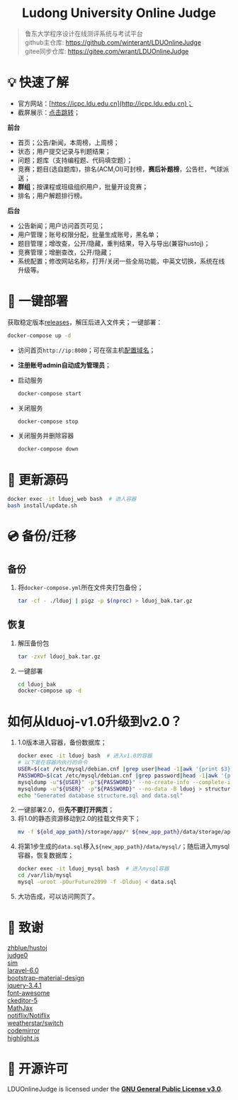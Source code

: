 <h1 align="center">Ludong University Online Judge</h1>

> 鲁东大学程序设计在线测评系统与考试平台  
github主仓库: <https://github.com/winterant/LDUOnlineJudge>  
gitee同步仓库: <https://gitee.com/wrant/LDUOnlineJudge>  

# 💡 快速了解

+ 官方网站：[https://icpc.ldu.edu.cn](http://icpc.ldu.edu.cn)；
+ 截屏展示：[点击跳转](https://blog.csdn.net/winter2121/article/details/105294224)；

**前台**

+ 首页；公告/新闻，本周榜，上周榜；
+ 状态；用户提交记录与判题结果；
+ 问题；题库（支持编程题、代码填空题）；
+ 竞赛；题目(选自题库)，排名(ACM,OI)可封榜，**赛后补题榜**，公告栏，气球派送；
+ **群组**；按课程或班级组织用户，批量开设竞赛；
+ 排名；用户解题排行榜。

**后台**

+ 公告新闻；用户访问首页可见；
+ 用户管理；账号权限分配，批量生成账号，黑名单；
+ 题目管理；增改查，公开/隐藏，重判结果，导入与导出(兼容hustoj)；
+ 竞赛管理；增删查改，公开/隐藏；
+ 系统配置；修改网站名称，打开/关闭一些全局功能，中英文切换，系统在线升级等。

# 🔨 一键部署
获取稳定版本[releases](https://github.com/winterant/LDUOnlineJudge/releases)，解压后进入文件夹；一键部署：

```bash
docker-compose up -d
```

- 访问首页`http://ip:8080`；可在宿主机[配置域名](https://blog.csdn.net/winter2121/article/details/107783085)；
- **注册账号admin自动成为管理员**；

- 启动服务
    ```bash
    docker-compose start
    ```
- 关闭服务
    ```bash
    docker-compose stop
    ```
- 关闭服务并删除容器
    ```bash
    docker-compose down
    ```

# 🚗 更新源码

```bash
docker exec -it lduoj_web bash  # 进入容器
bash install/update.sh
```

# 💿 备份/迁移

## 备份
1. 将`docker-compose.yml`所在文件夹打包备份；
    ```bash
    tar -cf - ./lduoj | pigz -p $(nproc) > lduoj_bak.tar.gz
    ```

## 恢复
1. 解压备份包
    ```bash
    tar -zxvf lduoj_bak.tar.gz
    ```
2. 一键部署
    ```bash
    cd lduoj_bak
    docker-compose up -d
    ```

# 如何从lduoj-v1.0升级到v2.0？

1. 1.0版本进入容器，备份数据库；
    ```bash
    docker exec -it lduoj bash  # 进入v1.0的容器
    # 以下是在容器内执行的命令
    USER=$(cat /etc/mysql/debian.cnf |grep user|head -1|awk '{print $3}')
    PASSWORD=$(cat /etc/mysql/debian.cnf |grep password|head -1|awk '{print $3}')
    mysqldump -u"${USER}" -p"${PASSWORD}" --no-create-info --complete-insert -B lduoj > data.sql
    mysqldump -u"${USER}" -p"${PASSWORD}" --no-data -B lduoj > structure.sql
    echo "Generated database structure.sql and data.sql"
    ```
2. 一键部署2.0，但**先不要打开网页**；
3. 将1.0的静态资源移动到2.0的挂载文件夹下；
    ```bash
    mv -f ${old_app_path}/storage/app/* ${new_app_path}/data/storage/app/
    ```
4. 将第1步生成的`data.sql`移入`${new_app_path}/data/mysql/`；随后进入mysql容器，恢复数据库；
    ```bash
    docker exec -it lduoj_mysql bash  # 进入mysql容器
    cd /var/lib/mysql
    mysql -uroot -pOurFuture2099 -f -Dlduoj < data.sql
    ```
5. 大功告成，可以访问网页了。


# 💝 致谢

[zhblue/hustoj](https://github.com/zhblue/hustoj)  
[judge0](https://judge0.com/)  
[sim](https://dickgrune.com/Programs/similarity_tester/)  
[laravel-6.0](https://laravel.com/)  
[bootstrap-material-design](https://fezvrasta.github.io/bootstrap-material-design/)  
[jquery-3.4.1](https://jquery.com/)  
[font-awesome](http://www.fontawesome.com.cn/)  
[ckeditor-5](https://ckeditor.com/ckeditor-5/)  
[MathJax](https://www.mathjax.org/)  
[notiflix/Notiflix](https://github.com/notiflix/Notiflix)  
[weatherstar/switch](https://github.com/weatherstar/switch)  
[codemirror](https://codemirror.net/)  
[highlight.js](https://highlightjs.org/)  

# 📜 开源许可

LDUOnlineJudge is licensed under the
**[GNU General Public License v3.0](https://github.com/winterant/LDUOnlineJudge/blob/master/LICENSE)**.
